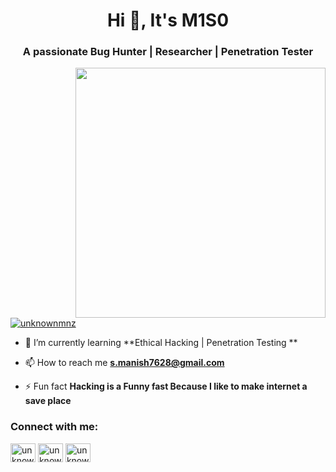 <h1 align="center">Hi 👋, It's M1S0</h1>
<h3 align="center">A passionate Bug Hunter | Researcher | Penetration Tester</h3>
<img align="right" width="400px" src="https://media.tenor.com/j1361C75IdkAAAAd/hacker.gif" />
<p align="left"> <a href="https://twitter.com/unknownmnz" target="blank"><img src="https://img.shields.io/twitter/follow/unknownmnz?logo=twitter&style=for-the-badge" alt="unknownmnz" /></a> </p>

- 🌱 I’m currently learning **Ethical Hacking | Penetration Testing **

- 📫 How to reach me **s.manish7628@gmail.com**

- ⚡ Fun fact **Hacking is a Funny fast Because I like to make internet a save place**

<h3 align="left">Connect with me:</h3>
<p align="left">
<a href="https://twitter.com/unknownmnz" target="blank"><img align="center" src="https://raw.githubusercontent.com/rahuldkjain/github-profile-readme-generator/master/src/images/icons/Social/twitter.svg" alt="unknownmnz" height="30" width="40" /></a>
  <a href="https://bugcrowd.com/M1S0" target="blank"><img align="center" src="https://logos.bugcrowdusercontent.com/logos/ef74/d1fa/62a5b64c/3809e0af42850a579f02c3434743e3ca_bugcrowd__1_.png" alt="unknownmnz" height="30" width="40" /></a>
    <a href="https://www.instagram.com/manish__s10/" target="blank"><img align="center" src="https://e1.pxfuel.com/desktop-wallpaper/390/793/desktop-wallpaper-instagram-insta-logo.jpg" alt="unknownmnz" height="30" width="40" /></a>
</p>


